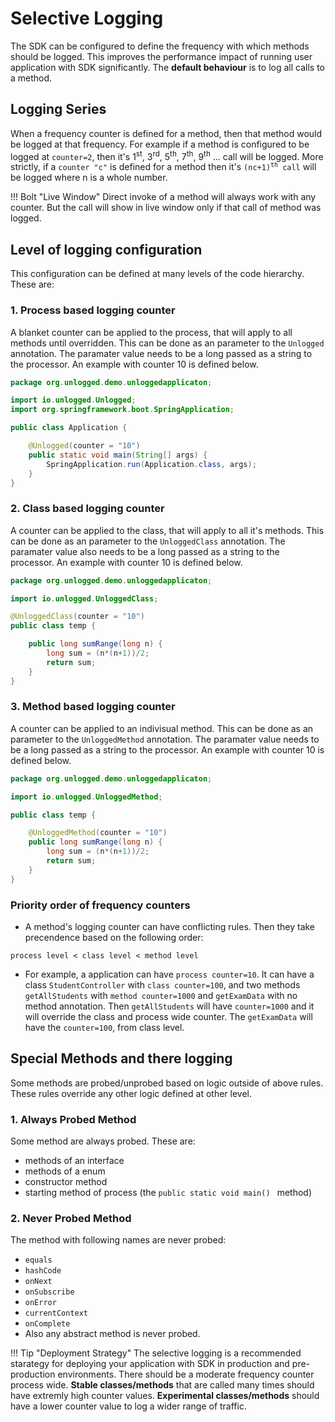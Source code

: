 # Selective Logging

The SDK can be configured to define the frequency with which methods should be logged. This improves the performance impact of running user application with SDK significantly. The **default behaviour** is to log all calls to a method.

## Logging Series
When a frequency counter is defined for a method, then that method would be logged at that frequency. For example if a method is configured to be logged at `counter=2`, then it's 1<sup>st</sup>, 3<sup>rd</sup>, 5<sup>th</sup>, 7<sup>th</sup>, 9<sup>th</sup> ... call will be logged. More strictly, if a `counter "c"` is defined for a method then it's <code>(nc+1)<sup>th</sup> call</code> will be logged where n is a whole number.

!!! Bolt "Live Window"
	Direct invoke of a method will always work with any counter. But the call will show in live window only if that call of method was logged.

## Level of logging configuration
This configuration can be defined at many levels of the code hierarchy. These are:

### 1. Process based logging counter
A blanket counter can be applied to the process, that will apply to all methods until overridden. This can be done as an parameter to the `Unlogged` annotation. The paramater value needs to be a long passed as a string to the processor. An example with counter 10 is defined below.

```java
package org.unlogged.demo.unloggedapplicaton;

import io.unlogged.Unlogged;
import org.springframework.boot.SpringApplication;

public class Application {

	@Unlogged(counter = "10")
	public static void main(String[] args) {
		SpringApplication.run(Application.class, args);
	}
}
```

### 2. Class based logging counter
A counter can be applied to the class, that will apply to all it's methods. This can be done as an parameter to the `UnloggedClass` annotation. The paramater value also needs to be a long passed as a string to the processor. An example with counter 10 is defined below.

```java
package org.unlogged.demo.unloggedapplicaton;

import io.unlogged.UnloggedClass;

@UnloggedClass(counter = "10")
public class temp {

    public long sumRange(long n) {
        long sum = (n*(n+1))/2;
        return sum;
    }
}
```

### 3. Method based logging counter
A counter can be applied to an indivisual method. This can be done as an parameter to the `UnloggedMethod` annotation. The paramater value needs to be a long passed as a string to the processor. An example with counter 10 is defined below.

```java
package org.unlogged.demo.unloggedapplicaton;

import io.unlogged.UnloggedMethod;

public class temp {

    @UnloggedMethod(counter = "10")
    public long sumRange(long n) {
        long sum = (n*(n+1))/2;
        return sum;
    }
}
```

### Priority order of frequency counters
- A method's logging counter can have conflicting rules. Then they take precendence based on the following order:
```
process level < class level < method level
```
- For example, a application can have `process counter=10`. It can have a class `StudentController` with `class counter=100`, and two methods `getAllStudents` with `method counter=1000` and `getExamData` with no method annotation.
Then `getAllStudents` will have `counter=1000` and it will override the class and process wide counter. The `getExamData` will have the `counter=100`, from class level.

## Special Methods and there logging
Some methods are probed/unprobed based on logic outside of above rules. These rules override any other logic defined at other level.

### 1. Always Probed Method
Some method are always probed. These are:

- methods of an interface
- methods of a enum
- constructor method
- starting method of process (the `public static void main() ` method)

### 2. Never Probed Method
The method with following names are never probed:

- `equals`
- `hashCode`
- `onNext`
- `onSubscribe`
- `onError`
- `currentContext`
- `onComplete`
- Also any abstract method is never probed.

!!! Tip "Deployment Strategy"
	The selective logging is a recommended starategy for deploying your application with SDK in production and pre-production environments. There should be a moderate frequency counter process wide. **Stable classes/methods** that are called many times should have extremly high counter values. **Experimental classes/methods** should have a lower counter value to log a wider range of traffic.
